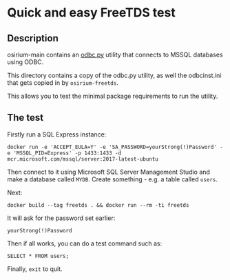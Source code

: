 # Quick and easy FreeTDS test

## Description

osirium-main contains an [odbc.py](https://github.com/Osirium/osirium-main/blob/317774737bc024827b2d0ca99a6c41d64efb507e/001-python/source/osirium/osirium/odbc.py) utility that connects to MSSQL databases using ODBC.

This directory contains a copy of the odbc.py utility, as well the odbcinst.ini that gets copied in by `osirium-freetds`.

This allows you to test the minimal package requirements to run the utility.

## The test

Firstly run a SQL Express instance:

```
docker run -e 'ACCEPT_EULA=Y' -e 'SA_PASSWORD=yourStrong(!)Password' -e 'MSSQL_PID=Express' -p 1433:1433 -d mcr.microsoft.com/mssql/server:2017-latest-ubuntu
```

Then connect to it using Microsoft SQL Server Management Studio and make a database called `MYDB`. Create something - e.g. a table called `users`.

Next:

```
docker build --tag freetds . && docker run --rm -ti freetds
```

It will ask for the password set earlier:

```
yourStrong(!)Password
```

Then if all works, you can do a test command such as:

```
SELECT * FROM users;
```

Finally, `exit` to quit.
